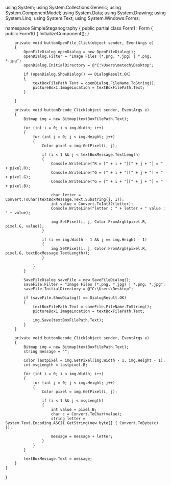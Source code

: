 using System;
using System.Collections.Generic;
using System.ComponentModel;
using System.Data;
using System.Drawing;
using System.Linq;
using System.Text;
using System.Windows.Forms;

namespace SimpleSteganography
{
    public partial class Form1 : Form
    {
        public Form1()
        {
            InitializeComponent();
        }

        private void buttonOpenFile_Click(object sender, EventArgs e)
        {
            OpenFileDialog openDialog = new OpenFileDialog();
            openDialog.Filter = "Image Files (*.png, *.jpg) | *.png; *.jpg";
            openDialog.InitialDirectory = @"C:\Users\metech\Desktop";

            if (openDialog.ShowDialog() == DialogResult.OK)
            {
                textBoxFilePath.Text = openDialog.FileName.ToString();
                pictureBox1.ImageLocation = textBoxFilePath.Text;
            }

        }

        private void buttonEncode_Click(object sender, EventArgs e)
        {
            Bitmap img = new Bitmap(textBoxFilePath.Text);

            for (int i = 0; i < img.Width; i++)
            {
                for (int j = 0; j < img.Height; j++)
                {
                    Color pixel = img.GetPixel(i, j);

                    if (i < 1 && j < textBoxMessage.TextLength)
                    {
                        Console.WriteLine("R = [" + i + "][" + j + "] = " + pixel.R);
                        Console.WriteLine("G = [" + i + "][" + j + "] = " + pixel.G);
                        Console.WriteLine("G = [" + i + "][" + j + "] = " + pixel.B);

                        char letter = Convert.ToChar(textBoxMessage.Text.Substring(j, 1));
                        int value = Convert.ToInt32(letter);
                        Console.WriteLine("letter : " + letter + " value : " + value);

                        img.SetPixel(i, j, Color.FromArgb(pixel.R, pixel.G, value));
                    }

                    if (i == img.Width - 1 && j == img.Height - 1)
                    {
                        img.SetPixel(i, j, Color.FromArgb(pixel.R, pixel.G, textBoxMessage.TextLength));
                    }

                }
            }

            SaveFileDialog saveFile = new SaveFileDialog();
            saveFile.Filter = "Image Files (*.png, *.jpg) | *.png; *.jpg";
            saveFile.InitialDirectory = @"C:\Users\Desktop";

            if (saveFile.ShowDialog() == DialogResult.OK)
            {
                textBoxFilePath.Text = saveFile.FileName.ToString();
                pictureBox1.ImageLocation = textBoxFilePath.Text;

                img.Save(textBoxFilePath.Text);
            }
        }

        private void buttonDecode_Click(object sender, EventArgs e)
        {
            Bitmap img = new Bitmap(textBoxFilePath.Text);
            string message = "";

            Color lastpixel = img.GetPixel(img.Width - 1, img.Height - 1);
            int msgLength = lastpixel.B;

            for (int i = 0; i < img.Width; i++)
            {
                for (int j = 0; j < img.Height; j++)
                {
                    Color pixel = img.GetPixel(i, j);

                    if (i < 1 && j < msgLength)
                    {
                        int value = pixel.B;
                        char c = Convert.ToChar(value);
                        string letter = System.Text.Encoding.ASCII.GetString(new byte[] { Convert.ToByte(c) });

                        message = message + letter;
                    }
                }
            }

            textBoxMessage.Text = message;
        }
    }
}
